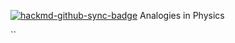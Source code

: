 [![hackmd-github-sync-badge](https://hackmd.io/lsVK9LD1QgaZGwyeDjEazw/badge)](https://hackmd.io/lsVK9LD1QgaZGwyeDjEazw)
Analogies in Physics


[](https://)``